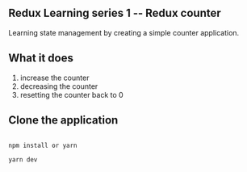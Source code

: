 ## Redux Learning series 1 -- Redux counter

Learning state management by creating a simple counter application. 

## What it does 

1. increase the counter
2. decreasing the counter
3. resetting the counter back to 0


## Clone the application

```shell

npm install or yarn

yarn dev

```